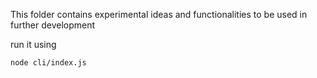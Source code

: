 This folder contains experimental ideas and functionalities to be used in further development

run it using 

```node cli/index.js```